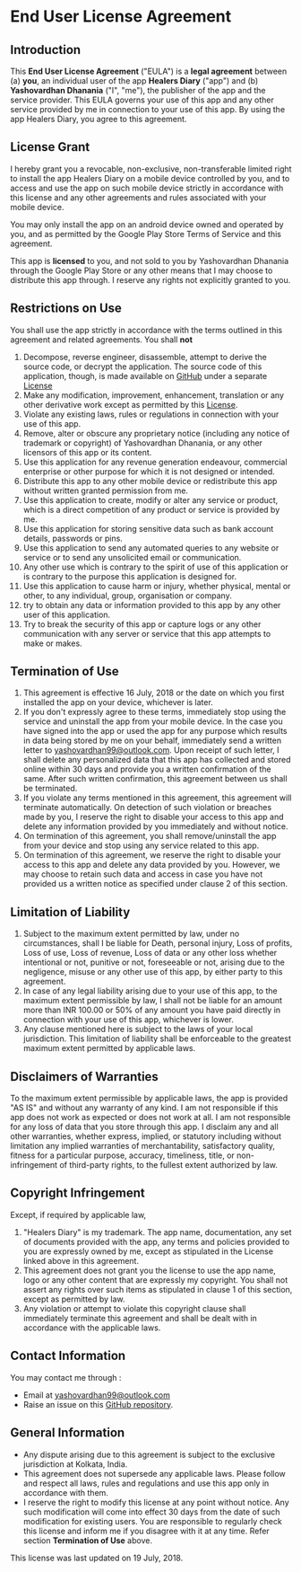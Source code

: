 # End User License Agreement
## Introduction
This **End User License Agreement** ("EULA") is a **legal agreement** between (a) **you**, an individual user of the app **Healers Diary** ("app") and (b) **Yashovardhan Dhanania** ("I", "me"), the publisher of the app and the service provider. This EULA governs your use of this app and any other service provided by me in connection to your use of this app.
By using the app Healers Diary, you agree to this agreement.
## License Grant
I hereby grant you a revocable, non-exclusive, non-transferable limited right to install the app Healers Diary on a mobile device controlled by you, and to access and use the app on such mobile device strictly in accordance with this license and any other agreements and rules associated with your mobile device. 

You may only install the app on an android device owned and operated by you, and as permitted by the Google Play Store Terms of Service and this agreement.

This app is **licensed** to you, and not sold to you by Yashovardhan Dhanania through the Google Play Store or any other means that I may choose to distribute this app through. I reserve any rights not explicitly granted to you.
## Restrictions on Use
You shall use the app strictly in accordance with the terms outlined in this agreement and related agreements. You shall **not**
1. Decompose, reverse engineer, disassemble, attempt to derive the source code, or decrypt the application. The source code of this application, though, is made available on [GitHub](https://github.com/yashovardhan99/HealersDiary) under a separate [License](https://github.com/yashovardhan99/HealersDiary/blob/master/LICENSE)
2. Make any modification, improvement, enhancement, translation or any other derivative work except as permitted by this [License](https://github.com/yashovardhan99/HealersDiary/blob/master/LICENSE).
3. Violate any existing laws, rules or regulations in connection with your use of this app.
4. Remove, alter or obscure any proprietary notice (including any notice of trademark or copyright) of Yashovardhan Dhanania, or any other licensors of this app or its content.
5. Use this application for any revenue generation endeavour, commercial enterprise or other purpose for which it is not designed or intended.
6. Distribute this app to any other mobile device or redistribute this app without written granted permission from me.
7. Use this application to create, modify or alter any service or product, which is a direct competition of any product or service is provided by me.
8. Use this application for storing sensitive data such as bank account details, passwords or pins.
9. Use this application to send any automated queries to any website or service or to send any unsolicited email or communication.
10. Any other use which is contrary to the spirit of use of this application or is contrary to the purpose this application is designed for.
11. Use this application to cause harm or injury, whether physical, mental or other, to any individual, group, organisation or company.
12. try to obtain any data or information provided to this app by any other user of this application.
13. Try to break the security of this app or capture logs or any other communication with any server or service that this app attempts to make or makes.
## Termination of Use
1. This agreement is effective 16 July, 2018 or the date on which you first installed the app on your device, whichever is later.
2. If you don't expressly agree to these terms, immediately stop using the service and uninstall the app from your mobile device. In the case you have signed into the app or used the app for any purpose which results in data being stored by me on your behalf, immediately send a written letter to yashovardhan99@outlook.com. Upon receipt of such letter, I shall delete any personalized data that this app has collected and stored online within 30 days and provide you a written confirmation of the same. After such written confirmation, this agreement between us shall be terminated.
3. If you violate any terms mentioned in this agreement, this agreement will terminate automatically. On detection of such violation or breaches made by you, I reserve the right to disable your access to this app and delete any information provided by you immediately and without notice. 
4. On termination of this agreement, you shall remove/uninstall the app from your device and stop using any service related to this app.
5. On termination of this agreement, we reserve the right to disable your access to this app and delete any data provided by you. However, we may choose to retain such data and access in case you have not provided us a written notice as specified under clause 2 of this section.
## Limitation of Liability
1. Subject to the maximum extent permitted by law, under no circumstances, shall I be liable for Death, personal injury, Loss of profits, Loss of use, Loss of revenue, Loss of data or any other loss whether intentional or not, punitive or not, foreseeable or not, arising due to the negligence, misuse or any other use of this app, by either party to this agreement.
2. In case of any legal liability arising due to your use of this app, to the maximum extent permissible by law, I shall not be liable for an amount more than INR 100.00 or 50% of any amount you have paid directly in connection with your use of this app, whichever is lower.
3. Any clause mentioned here is subject to the laws of your local jurisdiction. This limitation of liability shall be enforceable to the greatest maximum extent permitted by applicable laws.
## Disclaimers of Warranties
To the maximum extent permissible by applicable laws, the app is provided "AS IS" and without any warranty of any kind. I am not responsible if this app does not work as expected or does not work at all. I am not responsible for any loss of data that you store through this app.  I disclaim any and all other warranties, whether express, implied, or statutory including without limitation any implied warranties of merchantability, satisfactory quality, fitness for a particular purpose, accuracy, timeliness, title, or non-infringement of third-party rights, to the fullest extent authorized by law.
## Copyright Infringement
Except, if required by applicable law,

1. "Healers Diary" is my trademark. The app name, documentation, any set of documents provided with the app, any terms and policies provided to you are expressly owned by me, except as stipulated in the License linked above in this agreement. 
2. This agreement does not grant you the license to use the app name, logo or any other content that are expressly my copyright. You shall not assert any rights over such items as stipulated in clause 1 of this section, except as permitted by law.
3. Any violation or attempt to violate this copyright clause shall immediately terminate this agreement and shall be dealt with in accordance with the applicable laws.
## Contact Information
You may contact me through :
- Email at yashovardhan99@outlook.com
- Raise an issue on this [GitHub repository](https://github.com/yashovardhan99/HealersDiary).

## General Information
- Any dispute arising due to this agreement is subject to the exclusive jurisdiction at Kolkata, India.
- This agreement does not supersede any applicable laws. Please follow and respect all laws, rules and regulations and use this app only in accordance with them.
- I reserve the right to modify this license at any point without notice. Any such modification will come into effect 30 days from the date of such modification for existing users. You are responsible to regularly check this license and inform me if you disagree with it at any time. Refer section **Termination of Use** above.

This license was last updated on 19 July, 2018.

